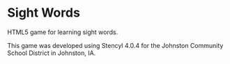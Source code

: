 # Sight Words
 HTML5 game for learning sight words.

This game was developed using Stencyl 4.0.4 for the Johnston Community School District in Johnston, IA.
